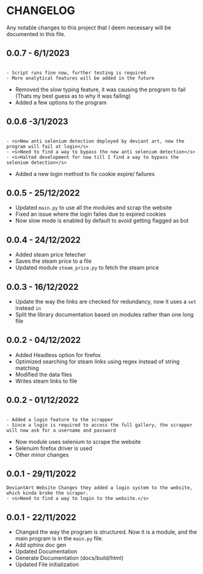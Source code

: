 # CHANGELOG

Any notable changes to this project that I deem necessary will be documented in this file.


## 0.0.7 - 6/1/2023

```{important}

- Script runs fine now, further testing is required
- More analytical features will be added in the future

```
- Removed the slow typing feature, it was causing the program to fail (Thats my best guess as to why it was failing)
- Added a few options to the program


## 0.0.6 -3/1/2023

```{warning}

- <s>New anti selenium detection deployed by deviant art, now the program will fail at login</s>
- <s>Need to find a way to bypass the new anti selenium detection</s>
- <s>Halted development for now till I find a way to bypass the selenium detection</s>

```
- Added a new login method to fix cookie expire/ failures

## 0.0.5 - 25/12/2022

- Updated `main.py` to use all the modules and scrap the website
- Fixed an issue where the login failes due to expired cookies
- Now slow mode is enabled by default to avoid getting flagged as bot


## 0.0.4 - 24/12/2022

- Added steam price fetecher 
- Saves the steam price to a file
- Updated module `steam_price.py` to fetch the steam price

## 0.0.3 - 16/12/2022

- Update the way the links are checked for redundancy, now it uses a `set` instead `in`
- Split the library documentation based on modules rather than one long file


## 0.0.2 - 04/12/2022

- Added Headless option for firefox
- Optimized searching for steam links using regex instead of string matching
- Modified the data files 
- Writes steam links to file

## 0.0.2 - 01/12/2022

```{important}

- Added a login feature to the scrapper
- Since a login is required to access the full gallery, the scrapper will now ask for a username and password
```
- Now module uses selenium to scrape the website
- Selenuim firefox driver is used
- Other minor changes

## 0.0.1 - 29/11/2022
```{Warning} 
DeviantArt Website Changes they added a login system to the website, which kinda broke the scraper.
- <s>Need to find a way to login to the website.</s>
```

## 0.0.1 - 22/11/2022

- Changed the way the program is structured. Now it is a module, and the main program is in the `main.py` file.
- Add sphinx doc gen 
- Updated Documentation
- Generate Documentation (docs/build/html)
- Updated File initialization